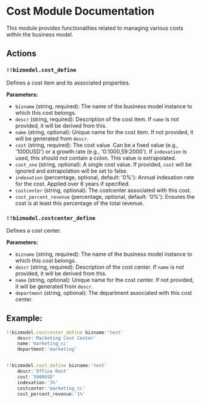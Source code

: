 # Cost Module Documentation

This module provides functionalities related to managing various costs within the business model.

## Actions

### `!!bizmodel.cost_define`

Defines a cost item and its associated properties.

**Parameters:**

* `bizname` (string, required): The name of the business model instance to which this cost belongs.
*   `descr` (string, required): Description of the cost item. If `name` is not provided, it will be derived from this.
*   `name` (string, optional): Unique name for the cost item. If not provided, it will be generated from `descr`.
*   `cost` (string, required): The cost value. Can be a fixed value (e.g., '1000USD') or a growth rate (e.g., '0:1000,59:2000'). If `indexation` is used, this should not contain a colon. This value is extrapolated.
*   `cost_one` (string, optional): A single cost value. If provided, `cost` will be ignored and extrapolation will be set to false.
*   `indexation` (percentage, optional, default: '0%'): Annual indexation rate for the cost. Applied over 6 years if specified.
*   `costcenter` (string, optional): The costcenter associated with this cost.
*   `cost_percent_revenue` (percentage, optional, default: '0%'): Ensures the cost is at least this percentage of the total revenue.

### `!!bizmodel.costcenter_define`

Defines a cost center.

**Parameters:**

* `bizname` (string, required): The name of the business model instance to which this cost belongs.
*   `descr` (string, required): Description of the cost center. If `name` is not provided, it will be derived from this.
*   `name` (string, optional): Unique name for the cost center. If not provided, it will be generated from `descr`.
*   `department` (string, optional): The department associated with this cost center.


## **Example:**

```js
!!bizmodel.costcenter_define bizname:'test' 
    descr:'Marketing Cost Center'
    name:'marketing_cc'
    department:'marketing'


!!bizmodel.cost_define bizname:'test' 
    descr:'Office Rent'
    cost:'5000USD'
    indexation:'3%'
    costcenter:'marketing_cc'
    cost_percent_revenue:'1%'

```

